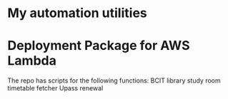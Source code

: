 # My automation utilities
# Deployment Package for AWS Lambda
The repo has scripts for the following functions:
BCIT library study room timetable fetcher
Upass renewal
